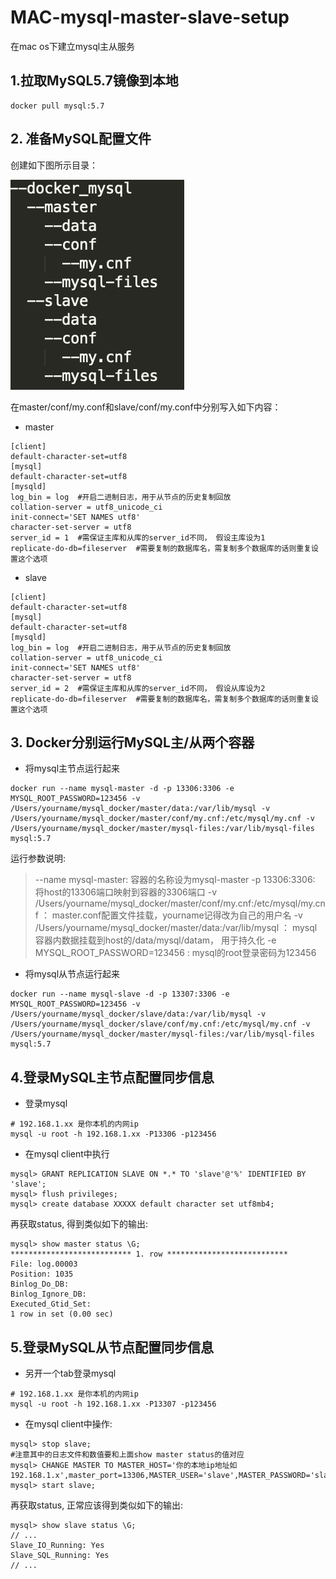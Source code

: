 # MAC-mysql-master-slave-setup
在mac os下建立mysql主从服务

## 1.拉取MySQL5.7镜像到本地

```
docker pull mysql:5.7
```

## 2. 准备MySQL配置文件

创建如下图所示目录：

![avatar](./目录结构.png)

在master/conf/my.conf和slave/conf/my.conf中分别写入如下内容：

- master

```
[client]
default-character-set=utf8
[mysql]
default-character-set=utf8
[mysqld]
log_bin = log  #开启二进制日志，用于从节点的历史复制回放
collation-server = utf8_unicode_ci
init-connect='SET NAMES utf8'
character-set-server = utf8
server_id = 1  #需保证主库和从库的server_id不同， 假设主库设为1
replicate-do-db=fileserver  #需要复制的数据库名，需复制多个数据库的话则重复设置这个选项
```

- slave

```
[client]
default-character-set=utf8
[mysql]
default-character-set=utf8
[mysqld]
log_bin = log  #开启二进制日志，用于从节点的历史复制回放
collation-server = utf8_unicode_ci
init-connect='SET NAMES utf8'
character-set-server = utf8
server_id = 2  #需保证主库和从库的server_id不同， 假设从库设为2
replicate-do-db=fileserver  #需要复制的数据库名，需复制多个数据库的话则重复设置这个选项
```
## 3. Docker分别运行MySQL主/从两个容器

- 将mysql主节点运行起来
```
docker run --name mysql-master -d -p 13306:3306 -e MYSQL_ROOT_PASSWORD=123456 -v /Users/yourname/mysql_docker/master/data:/var/lib/mysql -v /Users/yourname/mysql_docker/master/conf/my.cnf:/etc/mysql/my.cnf -v /Users/yourname/mysql_docker/master/mysql-files:/var/lib/mysql-files mysql:5.7
```
运行参数说明:
>--name mysql-master: 容器的名称设为mysql-master
>-p 13306:3306: 将host的13306端口映射到容器的3306端口
>-v /Users/yourname/mysql_docker/master/conf/my.cnf:/etc/mysql/my.cnf ： master.conf配置文件挂载，yourname记得改为自己的用户名
>-v /Users/yourname/mysql_docker/master/data:/var/lib/mysql ： mysql容器内数据挂载到host的/data/mysql/datam， 用于持久化
>-e MYSQL_ROOT_PASSWORD=123456 : mysql的root登录密码为123456

- 将mysql从节点运行起来
```
docker run --name mysql-slave -d -p 13307:3306 -e MYSQL_ROOT_PASSWORD=123456 -v /Users/yourname/mysql_docker/slave/data:/var/lib/mysql -v /Users/yourname/mysql_docker/slave/conf/my.cnf:/etc/mysql/my.cnf -v /Users/yourname/mysql_docker/master/mysql-files:/var/lib/mysql-files mysql:5.7
```

## 4.登录MySQL主节点配置同步信息

- 登录mysql
```
# 192.168.1.xx 是你本机的内网ip
mysql -u root -h 192.168.1.xx -P13306 -p123456
```
- 在mysql client中执行

```
mysql> GRANT REPLICATION SLAVE ON *.* TO 'slave'@'%' IDENTIFIED BY 'slave';
mysql> flush privileges;
mysql> create database XXXXX default character set utf8mb4;
```
再获取status, 得到类似如下的输出:
```
mysql> show master status \G;
*************************** 1. row ***************************
File: log.00003
Position: 1035
Binlog_Do_DB: 
Binlog_Ignore_DB: 
Executed_Gtid_Set: 
1 row in set (0.00 sec)
```
## 5.登录MySQL从节点配置同步信息

- 另开一个tab登录mysql

```
# 192.168.1.xx 是你本机的内网ip
mysql -u root -h 192.168.1.xx -P13307 -p123456
```
- 在mysql client中操作:

```
mysql> stop slave;
#注意其中的日志文件和数值要和上面show master status的值对应
mysql> CHANGE MASTER TO MASTER_HOST='你的本地ip地址如192.168.1.x',master_port=13306,MASTER_USER='slave',MASTER_PASSWORD='slave',MASTER_LOG_FILE='log.00003',MASTER_LOG_POS=1035;
mysql> start slave;
```
再获取status, 正常应该得到类似如下的输出:
```
mysql> show slave status \G;
// ...
Slave_IO_Running: Yes 
Slave_SQL_Running: Yes 
// ...
```
